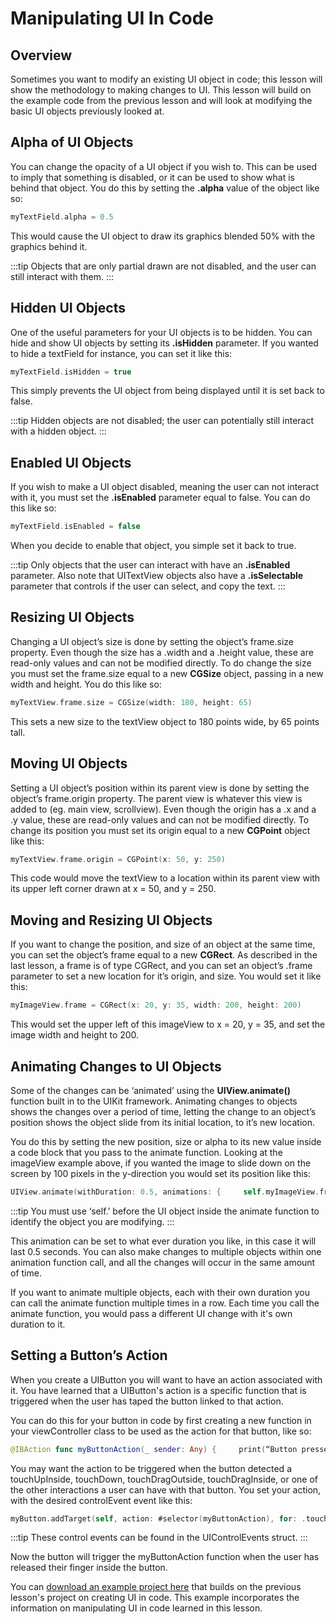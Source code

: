 # Manipulating UI In Code

## Overview

Sometimes you want to modify an existing UI object in code; this lesson will show the methodology to making changes to UI. This lesson will build on the example code from the previous lesson and will look at modifying the basic UI objects previously looked at.

## Alpha of UI Objects

You can change the opacity of a UI object if you wish to. This can be used to imply that something is disabled, or it can be used to show what is behind that object. You do this by setting the **.alpha** value of the object like so:

```swift
myTextField.alpha = 0.5
```

This would cause the UI object to draw its graphics blended 50% with the graphics behind it.

:::tip
Objects that are only partial drawn are not disabled, and the user can still interact with them.
:::

## Hidden UI Objects

One of the useful parameters for your UI objects is to be hidden. You can hide and show UI objects by setting its **.isHidden** parameter. If you wanted to hide a textField for instance, you can set it like this:

```swift
myTextField.isHidden = true
```

This simply prevents the UI object from being displayed until it is set back to false.

:::tip
Hidden objects are not disabled; the user can potentially still interact with a hidden object.
:::

## Enabled UI Objects

If you wish to make a UI object disabled, meaning the user can not interact with it, you must set the **.isEnabled** parameter equal to false. You can do this like so:

```swift
myTextField.isEnabled = false
```

When you decide to enable that object, you simple set it back to true.

:::tip
Only objects that the user can interact with have an **.isEnabled** parameter.  Also note that UITextView objects also have a **.isSelectable** parameter that controls if the user can select, and copy the text.
:::

## Resizing UI Objects

Changing a UI object’s size is done by setting the object’s frame.size property. Even though the size has a .width and a .height value, these are read-only values and can not be modified directly. To do change the size you must set the frame.size equal to a new **CGSize** object, passing in a new width and height. You do this like so:

```swift
myTextView.frame.size = CGSize(width: 180, height: 65)
```

This sets a new size to the textView object to 180 points wide, by 65 points tall.

## Moving UI Objects

Setting a UI object’s position within its parent view is done by setting the object’s frame.origin property. The parent view is whatever this view is added to (eg. main view, scrollview). Even though the origin has a .x and a .y value, these are read-only values and can not be modified directly. To change its position you must set its origin equal to a new **CGPoint** object like this:

```swift
myTextView.frame.origin = CGPoint(x: 50, y: 250)
```

This code would move the textView to a location within its parent view with its upper left corner drawn at x = 50, and y = 250.

## Moving and Resizing UI Objects

If you want to change the position, and size of an object at the same time, you can set the object’s frame equal to a new **CGRect**. As described in the last lesson, a frame is of type CGRect, and you can set an object’s .frame parameter to set a new location for it’s origin, and size. You would set it like this:

```swift
myImageView.frame = CGRect(x: 20, y: 35, width: 200, height: 200)
```

This would set the upper left of this imageView to x = 20, y = 35, and set the image width and height to 200.

## Animating Changes to UI Objects

Some of the changes can be ‘animated’ using the **UIView.animate()** function built in to the UIKit framework. Animating changes to objects shows the changes over a period of time, letting the change to an object’s position shows the object slide from its initial location, to it’s new location.

You do this by setting the new position, size or alpha to its new value inside a code block that you pass to the animate function. Looking at the imageView example above, if you wanted the image to slide down on the screen by 100 pixels in the y-direction you would set its position like this:

```swift
UIView.animate(withDuration: 0.5, animations: {     self.myImageView.frame.origin = CGPoint(x: 20, y: 135)})
```

:::tip
You must use ‘self.’ before the UI object inside the animate function to identify the object you are modifying.
:::

This animation can be set to what ever duration you like, in this case it will last 0.5 seconds.  You can also make changes to multiple objects within one animation function call, and all the changes will occur in the same amount of time.

If you want to animate multiple objects, each with their own duration you can call the animate function multiple times in a row.  Each time you call the animate function, you would pass a different UI change with it's own duration to it.

## Setting a Button’s Action

When you create a UIButton you will want to have an action associated with it. You have learned that a UIButton's action is a specific function that is triggered when the user has taped the button linked to that action.

You can do this for your button in code by first creating a new function in your viewController class to be used as the action for that button, like so:

```swift
@IBAction func myButtonAction(_ sender: Any) {     print(“Button pressed”)}
```

You may want the action to be triggered when the button detected a touchUpInside, touchDown, touchDragOutside, touchDragInside, or one of the other interactions a user can have with that button. You set your action, with the desired controlEvent event like this:

```swift
myButton.addTarget(self, action: #selector(myButtonAction), for: .touchUpInside)
```

:::tip
These control events can be found in the UIControlEvents struct.
:::

Now the button will trigger the myButtonAction function when the user has released their finger inside the button.

You can  [download an example project here](/mad9137/assets/downloads/UIUpdatingCode.zip) that builds on the previous lesson's project on creating UI in code.  This example incorporates the information on manipulating UI in code learned in this lesson.
